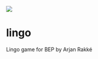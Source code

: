 ![](https://github.com/ArjanRakke/lingo/workflows/tests/badge.svg)
# lingo
Lingo game for BEP by Arjan Rakké
